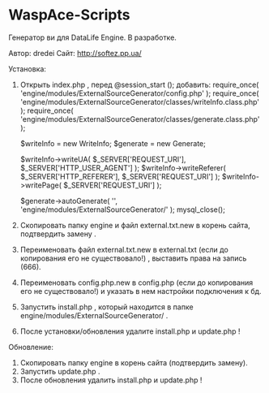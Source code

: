 WaspAce-Scripts
===============

Генератор ви для DataLife Engine.
В разработке.

Автор: dredei
Сайт: http://softez.pp.ua/


Установка:
1. Открыть index.php , перед @session_start (); добавить:
	require_once( 'engine/modules/ExternalSourceGenerator/config.php' );
	require_once( 'engine/modules/ExternalSourceGenerator/classes/writeInfo.class.php' );
	require_once( 'engine/modules/ExternalSourceGenerator/classes/generate.class.php' );

    $writeInfo = new WriteInfo;
	$generate = new Generate;

	$writeInfo->writeUA( $_SERVER['REQUEST_URI'], $_SERVER['HTTP_USER_AGENT'] );
	$writeInfo->writeReferer( $_SERVER['HTTP_REFERER'], $_SERVER['REQUEST_URI'] );
	$writeInfo->writePage( $_SERVER['REQUEST_URI'] );
	
	$generate->autoGenerate( '', 'engine/modules/ExternalSourceGenerator/' );
	mysql_close();
	
2. Скопировать папку engine и файл external.txt.new в корень сайта, подтвердить замену .
3. Переименовать файл external.txt.new в external.txt (если до копирования его не существовало!) , выставить права на запись (666).
4. Переименовать config.php.new в config.php (если до копирования его не существовало!) и указать в нем настройки подключения к бд.
5. Запустить install.php , который находится в папке engine/modules/ExternalSourceGenerator/ .
6. После установки/обновления удалите install.php и update.php !

Обновление:
1. Скопировать папку engine в корень сайта (подтвердить замену).
2. Запустить update.php .
3. После обновления удалить install.php и update.php !